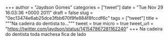 
+++
author = "Jaydson Gomes"
categories = ["tweet"]
date = "Tue Nov 29 16:03:36 +0000 2011"
draft = false
slug = "0ec13474e6ab25dce3fbb670f9fe884f8fccdf6c"
tags = ["tweet"]
title = """Na cadeira do dentista to..."""
tweet = true
micro = true
tweet_url = "https://twitter.com/jaydson/status/141547867281162240"
+++
Na cadeira do dentista toda machesa fica de lado
